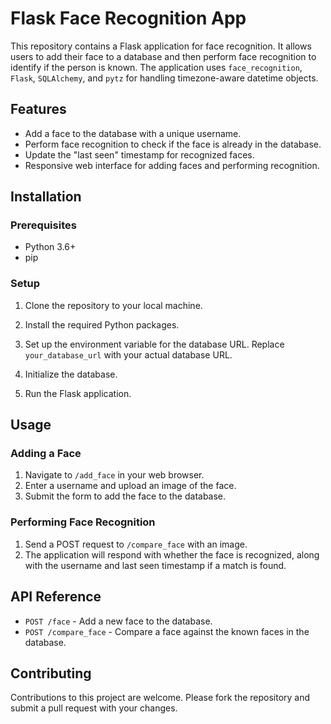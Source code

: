 # Flask Face Recognition App

This repository contains a Flask application for face recognition. It allows users to add their face to a database and then perform face recognition to identify if the person is known. The application uses `face_recognition`, `Flask`, `SQLAlchemy`, and `pytz` for handling timezone-aware datetime objects.

## Features

- Add a face to the database with a unique username.
- Perform face recognition to check if the face is already in the database.
- Update the "last seen" timestamp for recognized faces.
- Responsive web interface for adding faces and performing recognition.

## Installation

### Prerequisites

- Python 3.6+
- pip

### Setup

1. Clone the repository to your local machine.

2. Install the required Python packages.

3. Set up the environment variable for the database URL. Replace `your_database_url` with your actual database URL.

4. Initialize the database.

5. Run the Flask application.

## Usage

### Adding a Face

1. Navigate to `/add_face` in your web browser.
2. Enter a username and upload an image of the face.
3. Submit the form to add the face to the database.

### Performing Face Recognition

1. Send a POST request to `/compare_face` with an image.
2. The application will respond with whether the face is recognized, along with the username and last seen timestamp if a match is found.

## API Reference

- `POST /face` - Add a new face to the database.
- `POST /compare_face` - Compare a face against the known faces in the database.

## Contributing

Contributions to this project are welcome. Please fork the repository and submit a pull request with your changes.
